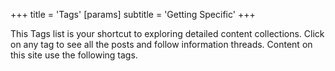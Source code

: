 +++
title = 'Tags'
[params]
    subtitle = 'Getting Specific'
+++

This Tags list is your shortcut to exploring detailed content collections.  Click on any tag to see all the posts and follow information threads.
Content on this site use the following tags.